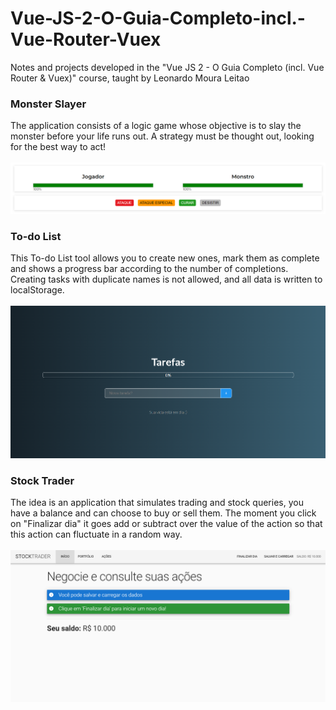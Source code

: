 # Vue-JS-2-O-Guia-Completo-incl.-Vue-Router-Vuex
Notes and projects developed in the "Vue JS 2 - O Guia Completo (incl. Vue Router &amp; Vuex)" course, taught by Leonardo Moura Leitao

<h3>Monster Slayer</h3>
The application consists of a logic game whose objective is to slay the monster before your life runs out. A strategy must be thought out, looking for the best way to act!<br>
<br>
<img src="ProjetoMonstro.png">

<h3>To-do List</h3>
This To-do List tool allows you to create new ones, mark them as complete and shows a progress bar according to the number of completions. Creating tasks with duplicate names is not allowed, and all data is written to localStorage.<br>
<br>
<img src="ProjetoTarefas.png">

<h3>Stock Trader</h3>
The idea is an application that simulates trading and stock queries, you have a balance and can choose to buy or sell them. The moment you click on "Finalizar dia" it goes add or subtract over the value of the action so that this action can fluctuate in a random way.<br>
<br>
<img src="ProjetoAcoes.png">
